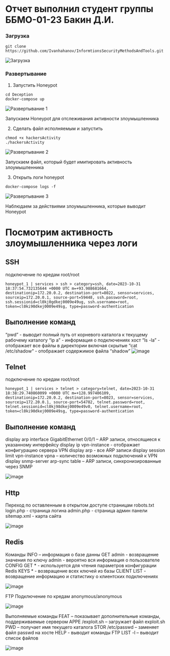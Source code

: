 # Отчет выполнил студент группы ББМО-01-23 Бакин Д.И.

### Загрузка

```
git clone https://github.com/Ivanhahanov/InformtionsSecurityMethodsAndTools.git
```
![Загрузка](https://github.com/xoz0r/Protected-Inform-Tech/assets/145142526/ee4fe80a-8b48-4f62-8eb5-5fe4bb7dd9c0)

### Развертывание

1. Запустить Honeypot

```
cd Deception
docker-compose up
```
![Развертывание 1](https://github.com/xoz0r/Protected-Inform-Tech/assets/145142526/c88063f3-176f-48dd-bb11-8a2d3a621c16)

Запускаем Honeypot для отслеживания активности злоумышленника

2. Сделать файл исполняемым и запустить

```
chmod +x hackersActivity
./hackersActivity
```
![Развертывание 2](https://github.com/xoz0r/Protected-Inform-Tech/assets/145142526/1664979a-0553-44ce-a253-9eafd63321da)

Запускаем файл, который будет имитировать активность злоумышленника

3. Открыть логи honeypot

```
docker-compose logs -f
```

![Развертывание 3](https://github.com/xoz0r/Protected-Inform-Tech/assets/145142526/f2399abb-9134-4208-8834-45ab31cf60e8)

Наблюдаем за действиями злоумышленника, которые выводит Honeypot

# Посмотрим активность злоумышленника через логи 
## SSH
подключение по кредам root/root
```
honeypot_1 | services > ssh > category=ssh, date=2023-10-31
18:37:54.732135644 +0000 UTC m=+93.988681664, destinationip=172.20.0.2, destination-port=8022, sensor=services, sourceip=172.20.0.1, source-port=59448, ssh.password=root,
ssh.sessionid=cl0kj0gdkej0009e49ug, ssh.username=root,
token=cl0ki90dkej0009e49sg, type=password-authentication
```
## Выполнение команд
“pwd” - выводит полный путь от корневого каталога к текущему рабочему каталогу
“ip a” - информация о подключениях хост
“ls -la” - отображает все файлы в директории включая скрытые
“cat /etc/shadow“ - отображает содержимое файла “shadow”
![image](https://github.com/xoz0r/Protected-Inform-Tech/assets/145142526/ec986fa9-d587-407e-915e-14e3e5e1aab5)

## Telnet
подключение по кредам root/root
```
honeypot_1 | services > telnet > category=telnet, date=2023-10-31
18:38:29.740860099 +0000 UTC m=+128.997406109, destinationip=172.20.0.2, destination-port=8023, sensor=services, sourceip=172.20.0.1, source-port=54782, telnet.password=root,
telnet.sessionid=cl0kj98dkej0009e49v0, telnet.username=root,
token=cl0ki90dkej0009e49sg, type=password-authentication
```
## Выполнение команд
display arp interface GigabitEthernet 0/0/1 – ARP записи, относящиеся к указанному
интерфейсу
display ip vpn-instance - отображает конфигурацию сервера VPN
display arp - все ARP записи
display session limit vpn-instance vpna – количество возможных подключений к VPN
display snmp-server arp-sync table – ARP записи, синхронизированные через SNMP

![image](https://github.com/xoz0r/Protected-Inform-Tech/assets/145142526/db425335-4755-4de0-9eb0-96e5aa79e1d5)

## Http
Переход по оставленным в открытом доступе страницам
robots.txt
login.php - страница логина
admin.php - страница админ панели
sitemap.xml - карта сайта

![image](https://github.com/xoz0r/Protected-Inform-Tech/assets/145142526/25c3f49a-8225-45e4-b7de-7ec927b20453)

## Redis
Команды
INFO – информация о базе данны
GET admin - возвращение значения по ключу admin - вероятно вся информация о
пользователе
CONFIG GET * - используется для чтения параметров конфигурации Redis
KEYS * - возвращение всех ключей из базы
CLIENT LIST - возвращение информацию и статистику о клиентских подключениях

![image](https://github.com/xoz0r/Protected-Inform-Tech/assets/145142526/cb8c7de1-b054-4634-9fd5-47bdaefc84ad)

FTP
Подключение по кредам anonymous/anonymous

![image](https://github.com/xoz0r/Protected-Inform-Tech/assets/145142526/d2a31f93-4295-42e7-8807-4a8b9d1f347a)

Выполняемые команды
FEAT – показывает дополнительные команды, поддерживаемые сервером
APPE /exploit.sh – загружает файл exploit.sh
PWD – получает имя текущего каталога
STOR /etc/passwd – заменяет файл passwd на хосте
HELP - выводит команды FTP
LIST -l – выводит список файлов

![image](https://github.com/xoz0r/Protected-Inform-Tech/assets/145142526/d081427f-f68f-473a-aefd-764079ac03a5)

